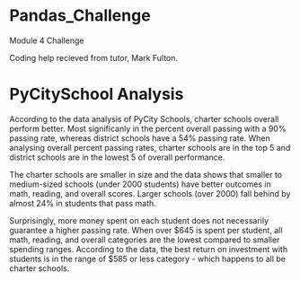 # Pandas_Challenge
Module 4 Challenge

Coding help recieved from tutor, Mark Fulton. 


# PyCitySchool Analysis

According to the data analysis of PyCity Schools, charter schools overall perform better. Most significanly in the percent overall passing with a 90% passing rate, whereas district schools have a 54% passing rate. When analysing overall percent passing rates, charter schools are in the top 5 and district schools are in the lowest 5 of overall performance. 

The charter schools are smaller in size and the data shows that smaller to medium-sized schools (under 2000 students) have better outcomes in math, reading, and overall scores. Larger schools (over 2000) fall behind by almost 24% in students that pass math. 

Surprisingly, more money spent on each student does not necessarily guarantee a higher passing rate. When over $645 is spent per student, all math, reading, and overall categories are the lowest compared to smaller spending ranges. According to the data, the best return on investment with students is in the range of $585 or less category - which happens to all be charter schools. 

